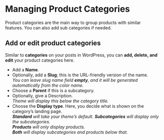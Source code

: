 # Managing Product Categories

Product categories are the main way to group products with similar features. You can also add sub categories if needed.

## Add or edit product categories

Similar to **categories** on your posts in WordPress, you can **add, delete, and edit** your product categories here.

* Add a **Name**.
* Optionally, add a **Slug**; this is the URL-friendly version of the name.<br/>
*You can leave slug name field **empty**, and it will be generated automatically from the color name.*
* Choose a **Parent** if this is a subcategory.
* Optionally, give a Description.<br/>
*Theme will display this below the category title.*
* Choose the **Display type**. Here, you decide what is shown on the category’s landing page. <br/>
***Standard** will take your theme’s default. **Subcategories** will display only the subcategories. <br/>
**Products** will only display products. <br/>
**Both** will display subcategories and products below that.*
